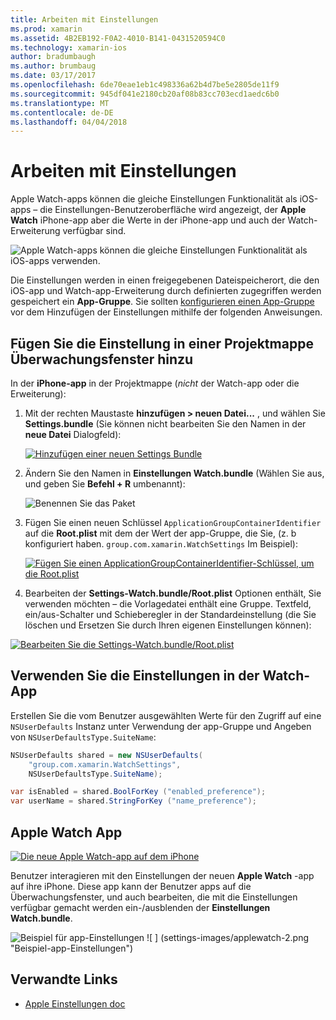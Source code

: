 ```yaml
---
title: Arbeiten mit Einstellungen
ms.prod: xamarin
ms.assetid: 4B2EB192-F0A2-4010-B141-0431520594C0
ms.technology: xamarin-ios
author: bradumbaugh
ms.author: brumbaug
ms.date: 03/17/2017
ms.openlocfilehash: 6de70eae1eb1c498336a62b4d7be5e2805de11f9
ms.sourcegitcommit: 945df041e2180cb20af08b83cc703ecd1aedc6b0
ms.translationtype: MT
ms.contentlocale: de-DE
ms.lasthandoff: 04/04/2018
---
```

# <a name="working-with-settings"></a>Arbeiten mit Einstellungen

Apple Watch-apps können die gleiche Einstellungen Funktionalität als iOS-apps – die Einstellungen-Benutzeroberfläche wird angezeigt, der **Apple Watch** iPhone-app aber die Werte in der iPhone-app und auch der Watch-Erweiterung verfügbar sind.

![](settings-images/intro.png "Apple Watch-apps können die gleiche Einstellungen Funktionalität als iOS-apps verwenden.")

Die Einstellungen werden in einen freigegebenen Dateispeicherort, die den iOS-app und Watch-app-Erweiterung durch definierten zugegriffen werden gespeichert ein **App-Gruppe**. Sie sollten [konfigurieren einen App-Gruppe](~/ios/watchos/app-fundamentals/app-groups.md) vor dem Hinzufügen der Einstellungen mithilfe der folgenden Anweisungen.

## <a name="add-settings-in-a-watch-solution"></a>Fügen Sie die Einstellung in einer Projektmappe Überwachungsfenster hinzu

In der **iPhone-app** in der Projektmappe (*nicht* der Watch-app oder die Erweiterung):

1. Mit der rechten Maustaste **hinzufügen > neuen Datei...**  , und wählen Sie **Settings.bundle** (Sie können nicht bearbeiten Sie den Namen in der **neue Datei** Dialogfeld):

   [![](settings-images/settings-add-sml.png "Hinzufügen einer neuen Settings Bundle")](settings-images/settings-add.png#lightbox)

2. Ändern Sie den Namen in **Einstellungen Watch.bundle** (Wählen Sie aus, und geben Sie **Befehl + R** umbenannt):

   ![](settings-images/settings-rename.png "Benennen Sie das Paket")

3. Fügen Sie einen neuen Schlüssel `ApplicationGroupContainerIdentifier` auf die **Root.plist** mit dem der Wert der app-Gruppe, die Sie, (z. b konfiguriert haben. `group.com.xamarin.WatchSettings` Im Beispiel):

   [ ![](settings-images/settings-appgroup-sml.png "Fügen Sie einen ApplicationGroupContainerIdentifier-Schlüssel, um die Root.plist")](settings-images/settings-appgroup.png#lightbox)

4. Bearbeiten der **Settings-Watch.bundle/Root.plist** Optionen enthält, Sie verwenden möchten – die Vorlagedatei enthält eine Gruppe.
  Textfeld, ein/aus-Schalter und Schieberegler in der Standardeinstellung (die Sie löschen und Ersetzen Sie durch Ihren eigenen Einstellungen können):

  [![](settings-images/rootplist-sml.png "Bearbeiten Sie die Settings-Watch.bundle/Root.plist")](settings-images/rootplist.png#lightbox)


## <a name="use-settings-in-the-watch-app"></a>Verwenden Sie die Einstellungen in der Watch-App

Erstellen Sie die vom Benutzer ausgewählten Werte für den Zugriff auf eine `NSUserDefaults` Instanz unter Verwendung der app-Gruppe und Angeben von `NSUserDefaultsType.SuiteName`:

```csharp
NSUserDefaults shared = new NSUserDefaults(
    "group.com.xamarin.WatchSettings",
    NSUserDefaultsType.SuiteName);

var isEnabled = shared.BoolForKey ("enabled_preference");
var userName = shared.StringForKey ("name_preference");
```

## <a name="apple-watch-app"></a>Apple Watch App

[![](settings-images/settings-app-sml.png "Die neue Apple Watch-app auf dem iPhone")](settings-images/settings-app.png#lightbox)

Benutzer interagieren mit den Einstellungen der neuen **Apple Watch** -app auf ihre iPhone. Diese app kann der Benutzer apps auf die Überwachungsfenster, und auch bearbeiten, die mit die Einstellungen verfügbar gemacht werden ein-/ausblenden der **Einstellungen Watch.bundle**.

![](settings-images/applewatch-1.png "Beispiel für app-Einstellungen") ![ ] (settings-images/applewatch-2.png "Beispiel-app-Einstellungen")



## <a name="related-links"></a>Verwandte Links

- [Apple Einstellungen doc](https://developer.apple.com/library/prerelease/ios/documentation/General/Conceptual/WatchKitProgrammingGuide/Settings.html#//apple_ref/doc/uid/TP40014969-CH22-SW1)
